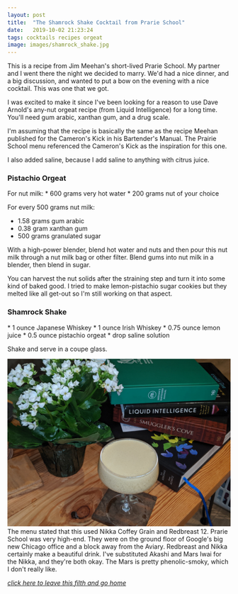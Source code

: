 ```yaml
---
layout: post
title:  "The Shamrock Shake Cocktail from Prarie School"
date:   2019-10-02 21:23:24
tags: cocktails recipes orgeat
image: images/shamrock_shake.jpg
---
```

This is a recipe from Jim Meehan's short-lived Prarie School. My partner and I went there the night we decided to marry. We'd had a nice dinner, and a big discussion, and wanted to put a bow on the evening with a nice cocktail. This was one that we got.

I was excited to make it since I've been looking for a reason to use Dave Arnold's any-nut orgeat recipe (from Liquid Intelligence) for a long time. You'll need gum arabic, xanthan gum, and a drug scale.

I'm assuming that the recipe is basically the same as the recipe Meehan published for the Cameron's Kick in his Bartender's Manual. The Prairie School menu referenced the Cameron's Kick as the inspiration for this one.

I also added saline, because I add saline to anything with citrus juice.

<h3> Pistachio Orgeat </h3>
For nut milk:
* 600 grams very hot water
* 200 grams nut of your choice

For every 500 grams nut milk:
* 1.58 grams gum arabic
* 0.38 gram xanthan gum
* 500 grams granulated sugar

With a high-power blender, blend hot water and nuts and then pour this nut milk through a nut milk bag or other filter.
Blend gums into nut milk in a blender, then blend in sugar.

You can harvest the nut solids after the straining step and turn it into some kind of baked good. I tried to make lemon-pistachio sugar cookies but they melted like all get-out so I'm still working on that aspect.

<h3> Shamrock Shake </h3>
* 1 ounce Japanese Whiskey
* 1 ounce Irish Whiskey
* 0.75 ounce lemon juice
* 0.5 ounce pistachio orgeat
* drop saline solution

Shake and serve in a coupe glass.

<img src="/images/shamrock_shake.jpg" alt="The shamrock shake and the books that inspired it." />
The menu stated that this used Nikka Coffey Grain and Redbreast 12. Prarie School was very high-end. They were on the ground floor of Google's big new Chicago office and a block away from the Aviary. Redbreast and Nikka certainly make a beautiful drink. I've substituted Akashi and Mars Iwai for the Nikka, and they're both okay. The Mars is pretty phenolic-smoky, which I don't really like.


*[click here to leave this filth and go home]({{site.url}})*
